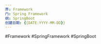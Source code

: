 ```yaml
---
界: Framework
门: Spring Framework
纲: SpringBoot
创建日期: {{DATE:YYYY-MM-DD}}
---
```

 #Framework #SpringFramework #SpringBoot

